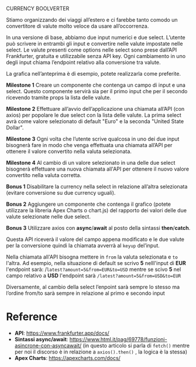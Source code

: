 CURRENCY BOOLVERTER

Stiamo organizzando dei viaggi all’estero e ci farebbe tanto comodo un convertitore di valute molto veloce da usare all’occorrenza.

In una versione di base, abbiamo due input numerici e due select. L’utente può scrivere in entrambi gli input e convertire nelle valute impostate nelle select.
Le valute presenti come options nelle select sono prese dall’API Frankfurter, gratuita e utilizzabile senza API key. Ogni cambiamento in uno degli input chiama l’endpoint relativo alla conversione tra valute.

La grafica nell’anteprima è di esempio, potete realizzarla come preferite.

**Milestone 1**
Creare un componente che contenga un campo di input e una select.
Questo componente servirà sia per il primo input che per il secondo ricevendo tramite props la lista delle valute.

**Milestone 2**
Effettuare all’avvio dell’applicazione una chiamata all’API (con axios) per popolare le due select con la lista delle valute. La prima select avrà come valore selezionato di default "Euro" e la seconda "United State Dollar".

**Milestone 3**
Ogni volta che l’utente scrive qualcosa in uno dei due input bisognerà fare in modo che venga effettuata una chiamata all’API per ottenere il valore convertito nella valuta selezionata.

**Milestone 4**
Al cambio di un valore selezionato in una delle due select bisognerà effettuare una nuova chiamata all'API per ottenere il nuovo valore convertito nella valuta corretta.

**Bonus 1**
Disabilitare la currency nella select in relazione all’altra selezionata (evitare conversione su due currency uguali).

**Bonus 2**
Aggiungere un componente che contenga il grafico (potete utilizzare la libreria Apex Charts o chart.js) del rapporto dei valori delle due valute selezionate nelle due select.

**Bonus 3**
Utilizzare axios con **async**/**await** al posto della sintassi **then**/**catch**.



Questa API riceverà il valore del campo appena modificato e le due valute per la conversione quindi la chiamata avverrà al `keyup` del’input.

Nella chiamata all'API bisogna mettere in `from` la valuta selezionata e `to` l'altra.  Ad esempio, nella situazione di default se scrivo **5** nelll'input di **EUR** l'endpoint sarà: /`latest?amount=5&from=EUR&to=USD` mentre se scivo **5** nel campo relativo a **USD** l'endpoint sarà `/latest?amount=5&from=USD&to=EUR`

Diversamente, al cambio della select l’enpoint sarà sempre lo stesso ma l’ordine from/to sarà sempre in relazione al primo e secondo input

# Reference

- **API**: https://www.frankfurter.app/docs/
- **Sintassi async/await**: https://www.html.it/pag/69778/funzioni-asincrone-con-asyncawait/ (in questo articolo si parla di `fetch()` mentre per noi il discorso è in relazione a `axios().then()` , la logica è la stessa)
- **Apex Charts**: https://apexcharts.com/docs/